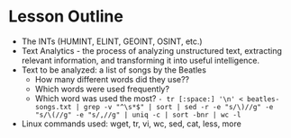 # Lesson Outline
  - The INTs (HUMINT, ELINT, GEOINT, OSINT, etc.)  
  - Text Analytics  - the process of analyzing unstructured text, extracting relevant information, and transforming it into useful intelligence.  
  - Text to be analyzed: a list of songs by the Beatles   
    - How many different words did they use??  
    - Which words were used frequently?  
    - Which word was used the most?
    ```- tr [:space:] '\n' < beatles-songs.txt | grep -v "^\s*$" | sort | sed -r -e "s/\)//g" -e "s/\(//g" -e "s/,//g" | uniq -c | sort -bnr | wc -l```
  - Linux commands used: wget, tr, vi, wc, sed, cat, less, more
	
		